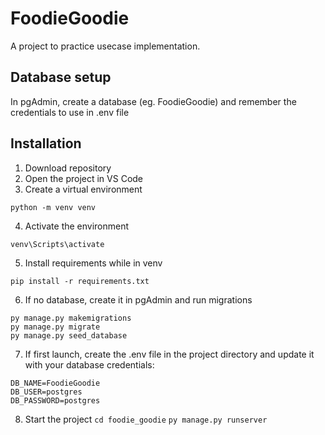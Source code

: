 # FoodieGoodie
 A project to practice usecase implementation.

## Database setup
In pgAdmin, create a database (eg. FoodieGoodie) and remember the credentials to use in .env file

## Installation
1. Download repository
2. Open the project in VS Code
3. Create a virtual environment
```
python -m venv venv
```
4. Activate the environment
```
venv\Scripts\activate
```
5. Install requirements while in venv
```
pip install -r requirements.txt
```
6. If no database, create it in pgAdmin and run migrations
```
py manage.py makemigrations
py manage.py migrate
py manage.py seed_database
```
7. If first launch, create the .env file in the project directory and update it with your database credentials:
```
DB_NAME=FoodieGoodie
DB_USER=postgres
DB_PASSWORD=postgres
```
8. Start the project
```cd foodie_goodie```
```py manage.py runserver```
